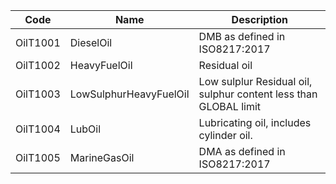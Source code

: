 | Code     	| Name                   	| Description                                                      	|
|----------	|------------------------	|------------------------------------------------------------------	|
| OilT1001 	| DieselOil              	| DMB as defined in ISO8217:2017                                   	|
| OilT1002 	| HeavyFuelOil           	| Residual oil                                                     	|
| OilT1003 	| LowSulphurHeavyFuelOil 	| Low sulplur Residual oil, sulphur content less than GLOBAL limit 	|
| OilT1004 	| LubOil                 	| Lubricating oil, includes cylinder oil.                          	|
| OilT1005 	| MarineGasOil           	| DMA as defined in ISO8217:2017                                   	|